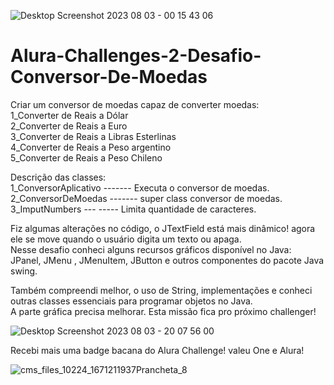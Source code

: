 ![Desktop Screenshot 2023 08 03 - 00 15 43 06](https://github.com/AldersonSantos/Alura-Challenges-2-Desafio-Conversor-De-Moedas/assets/131020135/20352336-953d-41f9-8550-b0427df6d425)
# Alura-Challenges-2-Desafio-Conversor-De-Moedas
Criar um conversor de moedas capaz de converter moedas:<br>
1_Converter de Reais a Dólar <br>
2_Converter de Reais a Euro  <br>
3_Converter de Reais a Libras Esterlinas <br>
4_Converter de Reais a Peso argentino<br>
5_Converter de Reais a Peso Chileno<br>

Descrição das classes:<br>
1_ConversorAplicativo ------- Executa o conversor de moedas.<br>
2_ConversorDeMoedas   ------- super class conversor de moedas.<br>
3_ImputNumbers      --- ----- Limita quantidade de caracteres.<br>

Fiz algumas alterações no código, o JTextField está mais dinâmico! agora ele se move quando o usuário digita um texto ou apaga.<br> 
Nesse desafio conheci alguns recursos gráficos disponível no Java: <br>
JPanel, JMenu , JMenuItem, JButton e outros componentes do pacote Java swing.<br>

Também compreendi melhor, o uso de String, implementações e conheci outras classes essenciais para programar objetos no Java.<br> 
A parte gráfica precisa melhorar. Esta missão fica pro próximo challenger!<br> 

![Desktop Screenshot 2023 08 03 - 20 07 56 00](https://github.com/AldersonSantos/Alura-Challenges-2-Desafio-Conversor-De-Moedas/assets/131020135/d7919a59-f139-4f69-b758-8ffd7ad1b791)


Recebi mais uma badge bacana do Alura Challenge! valeu One e Alura!<br>


![cms_files_10224_1671211937Prancheta_8](https://github.com/AldersonSantos/Alura-Challenges-2-Desafio-Conversor-De-Moedas/assets/131020135/7543cba7-31bb-4c91-b973-bc4506944f36)

